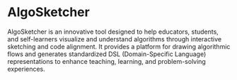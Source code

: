 # AlgoSketcher

AlgoSketcher is an innovative tool designed to help educators, students, and self-learners visualize and understand algorithms through interactive sketching and code alignment. It provides a platform for drawing algorithmic flows and generates standardized DSL (Domain-Specific Language) representations to enhance teaching, learning, and problem-solving experiences.
